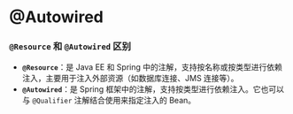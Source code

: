 # @Autowired

### **`@Resource` 和 `@Autowired` 区别**

- **`@Resource`**：是 Java EE 和 Spring 中的注解，支持按名称或按类型进行依赖注入，主要用于注入外部资源（如数据库连接、JMS 连接等）。
- **`@Autowired`**：是 Spring 框架中的注解，支持按类型进行依赖注入。它也可以与 `@Qualifier` 注解结合使用来指定注入的 Bean。